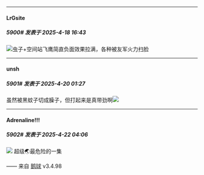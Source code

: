﻿
*****

####  LrGsite  
##### 5900#       发表于 2025-4-18 16:43

<img src="https://static.stage1st.com/image/smiley/face2017/125.png" referrerpolicy="no-referrer">虫子+空间站飞鹰简直负面效果拉满，各种被友军火力扫脸


*****

####  unsh  
##### 5901#       发表于 2025-4-20 01:27

虽然被黑蚊子切成臊子，但打起来是真带劲啊<img src="https://static.stage1st.com/image/smiley/face2017/068.png" referrerpolicy="no-referrer">


*****

####  Adrenaline!!!  
##### 5902#       发表于 2025-4-22 04:06

<img src="https://p.sda1.dev/23/62ce0652b2f79e521a6bad3bfe26ebee/image.jpg" referrerpolicy="no-referrer">
超级🌏最危险的一集

—— 来自 [鹅球](https://www.pgyer.com/GcUxKd4w) v3.4.98

